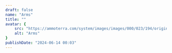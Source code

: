 ```yaml
---
draft: false
name: "Arms"
title: ""
avatar: {
    src: "https://ammoterra.com/system/images/images/000/023/194/original/3638-1.jpg?1554816983",
    alt: "Arms"
}
publishDate: "2024-06-14 00:03"
---
```

